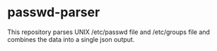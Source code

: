 # passwd-parser
This repository parses UNIX /etc/passwd file and /etc/groups file and combines the data
into a single json output.
